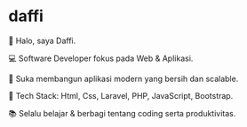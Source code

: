 # daffi
👋 Halo, saya Daffi.

💻 Software Developer fokus pada Web & Aplikasi.

🚀 Suka membangun aplikasi modern yang bersih dan scalable.

🔧 Tech Stack: Html, Css, Laravel, PHP, JavaScript, Bootstrap.

📚 Selalu belajar & berbagi tentang coding serta produktivitas.

